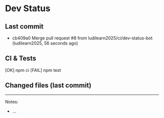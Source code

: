 # Dev Status

## Last commit
- cb409a0 Merge pull request #8 from ludilearn2025/ci/dev-status-bot (ludilearn2025, 56 seconds ago)
## CI & Tests
[OK] npm ci
[FAIL] npm test

## Changed files (last commit)

---
Notes:
- ...
